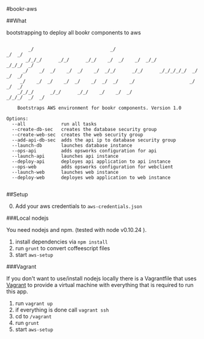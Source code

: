 #bookr-aws

##What

bootstrapping to deploy all bookr components to aws
```

        _/                            _/                                        _/  _/
       _/_/_/      _/_/      _/_/    _/  _/    _/  _/_/                _/_/_/  _/     
      _/    _/  _/    _/  _/    _/  _/_/      _/_/      _/_/_/_/_/  _/        _/  _/  
     _/    _/  _/    _/  _/    _/  _/  _/    _/                    _/        _/  _/   
    _/_/_/      _/_/      _/_/    _/    _/  _/                      _/_/_/  _/  _/    

    Bootstraps AWS environment for bookr components. Version 1.0

Options:
  --all             run all tasks                             
  --create-db-sec   creates the database security group       
  --create-web-sec  creates the web security group            
  --add-api-db-sec  adds the api ip to database security group
  --launch-db       launches database instance                
  --ops-api         adds opsworks configuration for api       
  --launch-api      launches api instance                     
  --deploy-api      deployes api application to api instance  
  --ops-web         adds opsworks configuration for webclient 
  --launch-web      launches web instance                     
  --deploy-web      deployes web application to web instance  
  
```

##Setup

0. Add your aws credentials to `aws-credentials.json`

###Local nodejs

You need nodejs and npm. (tested with node v0.10.24 ).

1. install dependencies via `npm install`
2. run `grunt` to convert coffeescript files
3. start `aws-setup`

###Vagrant

If you don't want to use/install nodejs locally there is a Vagrantfile that uses [Vagrant](http://www.vagrantup.com/)
to provide a virtual machine with everything that is required to run this app.

1. run `vagrant up`
2. if everything is done call `vagrant ssh`
3. cd to `/vagrant`
4. run `grunt`
5. start `aws-setup`